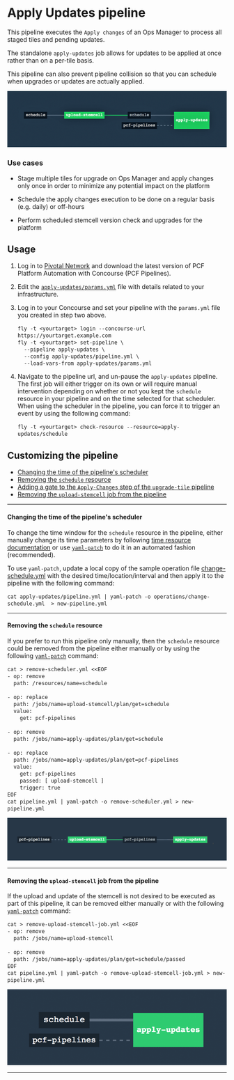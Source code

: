 # Apply Updates pipeline

This pipeline executes the `Apply changes` of an Ops Manager to process all staged tiles and pending updates.

The standalone `apply-updates` job allows for updates to be applied at once rather than on a per-tile basis.

This pipeline can also prevent pipeline collision so that you can schedule when upgrades or updates are actually applied.

![Apply Updates pipeline](embed-main.png)

### Use cases

- Stage multiple tiles for upgrade on Ops Manager and apply changes only once in order to minimize any potential impact on the platform

- Schedule the apply changes execution to be done on a regular basis (e.g. daily) or off-hours

- Perform scheduled stemcell version check and upgrades for the platform

## Usage

1. Log in to [Pivotal Network](https://network.pivotal.io/products/pcf-automation) and download the latest version of PCF Platform Automation with Concourse (PCF Pipelines).

1. Edit the [`apply-updates/params.yml`](params.yml) file with details related to your infrastructure.

1. Log in to your Concourse and set your pipeline with the `params.yml` file you created in step two above.
   ```
   fly -t <yourtarget> login --concourse-url https://yourtarget.example.com
   fly -t <yourtarget> set-pipeline \
     --pipeline apply-updates \
     --config apply-updates/pipeline.yml \
     --load-vars-from apply-updates/params.yml
   ```

1. Navigate to the pipeline url, and un-pause the `apply-updates` pipeline.   
   The first job will either trigger on its own or will require manual intervention depending on whether or not you kept the `schedule` resource in your pipeline and on the time selected for that scheduler.   
   When using the scheduler in the pipeline, you can force it to trigger an event by using the following command:
   ```
   fly -t <yourtarget> check-resource --resource=apply-updates/schedule
   ```


## Customizing the pipeline

- [Changing the time of the pipeline's scheduler](#change-time-of-scheduler)
- [Removing the `schedule` resource](#remove-schedule-resource)
- [Adding a gate to the `Apply-Changes` step of the `upgrade-tile` pipeline](#gated-apply-changes)
- [Removing the `upload-stemcell` job from the pipeline](#remove-upload-stemcell)

---

#### <a name="change-time-of-scheduler"> Changing the time of the pipeline's scheduler

To change the time window for the `schedule` resource in the pipeline, either manually change its time parameters by following [time resource documentation](https://github.com/concourse/time-resource) or use [`yaml-patch`](https://github.com/krishicks/yaml-patch) to do it in an automated fashion (recommended).

To use `yaml-patch`, update a local copy of the sample operation file
 [change-schedule.yml](https://github.com/pivotal-cf/pcf-pipelines/blob/master/operations/change-schedule.yml) with the desired time/location/interval and then apply it to the pipeline with the following command:

```
cat apply-updates/pipeline.yml | yaml-patch -o operations/change-schedule.yml  > new-pipeline.yml
```

---

#### <a name="remove-schedule-resource"> Removing the `schedule` resource
If you prefer to run this pipeline only manually, then the `schedule` resource could be removed from the pipeline either manually or by using the following [`yaml-patch`](https://github.com/krishicks/yaml-patch) command:

```
cat > remove-scheduler.yml <<EOF
- op: remove
  path: /resources/name=schedule

- op: replace
  path: /jobs/name=upload-stemcell/plan/get=schedule
  value:
    get: pcf-pipelines

- op: remove
  path: /jobs/name=apply-updates/plan/get=schedule

- op: replace
  path: /jobs/name=apply-updates/plan/get=pcf-pipelines
  value:
    get: pcf-pipelines
    passed: [ upload-stemcell ]
    trigger: true
EOF
cat pipeline.yml | yaml-patch -o remove-scheduler.yml > new-pipeline.yml
```
![Apply Updates pipeline](embed-remove-schedule.png)


---

#### <a name="remove-upload-stemcell"> Removing the `upload-stemcell` job from the pipeline

If the upload and update of the stemcell is not desired to be executed as part of this pipeline, it can be removed either manually or with the following [`yaml-patch`](https://github.com/krishicks/yaml-patch) command:
```
cat > remove-upload-stemcell-job.yml <<EOF
- op: remove
  path: /jobs/name=upload-stemcell

- op: remove
  path: /jobs/name=apply-updates/plan/get=schedule/passed
EOF
cat pipeline.yml | yaml-patch -o remove-upload-stemcell-job.yml > new-pipeline.yml
```
![Apply Updates pipeline](embed-apply-changes-only.png)

---
